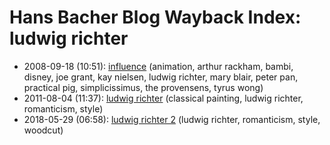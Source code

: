# Hans Bacher Blog Wayback Index: ludwig richter

* 2008-09-18 (10:51): [influence](https://web.archive.org/web/https://one1more2time3.wordpress.com/2008/09/18/influence/) (animation, arthur rackham, bambi, disney, joe grant, kay nielsen, ludwig richter, mary blair, peter pan, practical pig, simplicissimus, the provensens, tyrus wong)
* 2011-08-04 (11:37): [ludwig richter](https://web.archive.org/web/https://one1more2time3.wordpress.com/2011/08/04/ludwig-richter/) (classical painting, ludwig richter, romanticism, style)
* 2018-05-29 (06:58): [ludwig richter 2](https://web.archive.org/web/https://one1more2time3.wordpress.com/2018/05/29/ludwig-richter-2/) (ludwig richter, romanticism, style, woodcut)